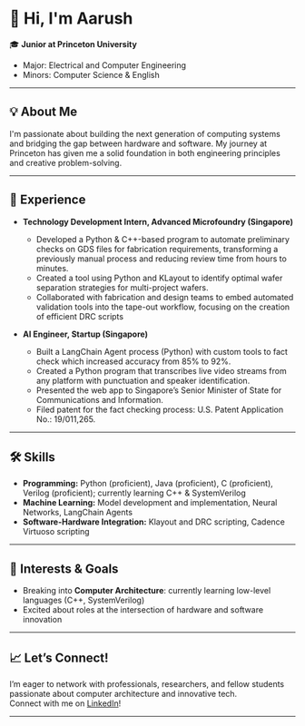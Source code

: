 # 👋 Hi, I'm Aarush

🎓 **Junior at Princeton University**  
- Major: Electrical and Computer Engineering  
- Minors: Computer Science & English

---

## 💡 About Me

I'm passionate about building the next generation of computing systems and bridging the gap between hardware and software. My journey at Princeton has given me a solid foundation in both engineering principles and creative problem-solving.

---

## 💼 Experience

- **Technology Development Intern, Advanced Microfoundry (Singapore)**
  - Developed a Python & C++-based program to automate preliminary checks on GDS files for fabrication requirements, transforming a previously manual process and reducing review time from hours to minutes.
  - Created a tool using Python and KLayout to identify optimal wafer separation strategies for multi-project wafers.
  - Collaborated with fabrication and design teams to embed automated validation tools into the tape-out workflow, focusing on the creation of efficient DRC scripts

- **AI Engineer, Startup (Singapore)**  
  - Built a LangChain Agent process (Python) with custom tools to fact check which increased accuracy from 85% to 92%.
  - Created a Python program that transcribes live video streams from any platform with punctuation and speaker identification.
  - Presented the web app to Singapore’s Senior Minister of State for Communications and Information.
  - Filed patent for the fact checking process: U.S. Patent Application No.: 19/011,265.





---

## 🛠️ Skills

- **Programming:** Python (proficient), Java (proficient), C (proficient), Verilog (proficient); currently learning C++ & SystemVerilog  
- **Machine Learning:** Model development and implementation, Neural Networks, LangChain Agents  
- **Software-Hardware Integration:** Klayout and DRC scripting, Cadence Virtuoso scripting

---

## 🚀 Interests & Goals

- Breaking into **Computer Architecture**: currently learning low-level languages (C++, SystemVerilog)
- Excited about roles at the intersection of hardware and software innovation

---

## 📈 Let’s Connect!

I’m eager to network with professionals, researchers, and fellow students passionate about computer architecture and innovative tech.  
Connect with me on [LinkedIn](https://www.linkedin.com/in/aarush-goradia-300216215/)!

---
